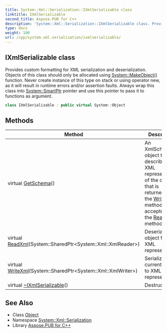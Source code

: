 ```yaml
---
title: System::Xml::Serialization::IXmlSerializable class
linktitle: IXmlSerializable
second_title: Aspose.PUB for C++
description: 'System::Xml::Serialization::IXmlSerializable class. Provides custom formatting for XML serialization and deserialization. Objects of this class should only be allocated using System::MakeObject() function. Never create instance of this type on stack or using operator new, as it will result in runtime errors and/or assertion faults. Always wrap this class into System::SmartPtr pointer and use this pointer to pass it to functions as argument in C++.'
type: docs
weight: 100
url: /cpp/system.xml.serialization/ixmlserializable/
---
```

## IXmlSerializable class


Provides custom formatting for XML serialization and deserialization. Objects of this class should only be allocated using [System::MakeObject()](../../system/makeobject/) function. Never create instance of this type on stack or using operator new, as it will result in runtime errors and/or assertion faults. Always wrap this class into [System::SmartPtr](../../system/smartptr/) pointer and use this pointer to pass it to functions as argument.

```cpp
class IXmlSerializable : public virtual System::Object
```

## Methods

| Method | Description |
| --- | --- |
| virtual [GetSchema](./getschema/)() | An XmlSchema object that describes the XML representation of the object that is returned by the [WriteXml()](./writexml/) method and accepted by the [ReadXml()](./readxml/) method. |
| virtual [ReadXml](./readxml/)(System::SharedPtr\<System::Xml::XmlReader\>) | Deserializes object from its XML representation. |
| virtual [WriteXml](./writexml/)(System::SharedPtr\<System::Xml::XmlWriter\>) | Serializes the current object to XML representation. |
| virtual [~IXmlSerializable](./~ixmlserializable/)() | Destructor. |
## See Also

* Class [Object](../../system/object/)
* Namespace [System::Xml::Serialization](../)
* Library [Aspose.PUB for C++](../../)

